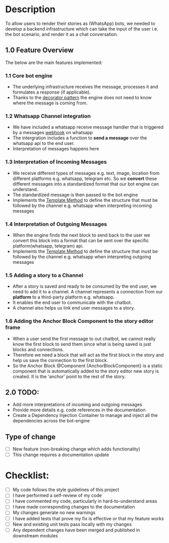 # Description

To allow users to render their stories as (WhatsApp) bots, we needed to develop a backend infrastructure which can take the input of the user i.e. the bot scenario, and render it as a chat conversation. 

## 1.0 Feature Overview

The below are the main features implemented:

### 1.1 Core bot engine
- The underlying infrastructure receives the message, processes it and formulates a response (if applicable).
- Thanks to the [decorator pattern](https://refactoring.guru/design-patterns/decorator) the engine does not need to know where the message is coming from.

### 1.2 Whatsapp Channel integration
- We have included a whatsapp receive message handler that is triggered by a messages [webhook](https://developers.facebook.com/docs/whatsapp/cloud-api/guides/set-up-webhooks) on whatsapp
- The intergration includes a function to **send a message** over the whatsapp api to the end user.
- Interpretation of messages happens here

### 1.3 Interpretation of Incoming Messages
- We receive different types of messages e.g. text, image, location from different platforms e.g. whatsapp, telegram etc. So we **convert** these different messages into a standardized format that our bot engine can understand.
- The standardized message is then passed to the bot engine
- Implements the [Template Method](https://refactoring.guru/design-patterns/template-method) to define the structure that must be followed by the channel e.g. whatsapp when interpreting incoming messages

### 1.4 Interpretation of Outgoing Messages
- When the engine finds the next block to send back to the user we convert this block into a format that can be sent over the specific platform(whatsapp, telegram) api.
- Implements the [Template Method](https://refactoring.guru/design-patterns/template-method) to define the structure that must be followed by the channel e.g. whatsapp when interpreting outgoing messages

### 1.5 Adding a story to a Channel
- After a story is saved and ready to be consumed by the end user, we need to add it to a channel.  A channel represents a connection from our **platform** to a third-party platform e.g. whatsapp. 
- It enables the end user to communicate with the chatbot.
- A channel also helps us link end user messages to a story.

### 1.6 Adding the Anchor Block Component to the story editor frame

- When a user send the first message to out chatbot, we cannot really know the first block to send them since what is being saved is just blocks and connections.
- Therefore we need a block that will act as the first block in the story and help us save the  connection to the first block.
- So the Anchor Block @Component {AnchorBlockComponent} is a static component that is automatically added to the story editor new story is created. It is the 'anchor' point to the rest of the story.

## 2.0 TODO:
- Add more interpretations of incoming and outgoing messages
- Provide more details e.g. code references in the documentation
- Create a Dependency Injection Container to manage and inject all the dependencies across the bot-engine

## Type of change

- [ ] New feature (non-breaking change which adds functionality)
- [ ] This change requires a documentation update

# Checklist:

- [ ] My code follows the style guidelines of this project
- [ ] I have performed a self-review of my code
- [ ] I have commented my code, particularly in hard-to-understand areas
- [ ] I have made corresponding changes to the documentation
- [ ] My changes generate no new warnings
- [ ] I have added tests that prove my fix is effective or that my feature works
- [ ] New and existing unit tests pass locally with my changes
- [ ] Any dependent changes have been merged and published in downstream modules
